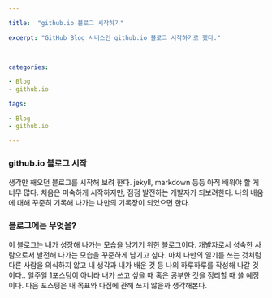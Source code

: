 ```yaml
---

title:  "github.io 블로그 시작하기"

excerpt: "GitHub Blog 서비스인 github.io 블로그 시작하기로 했다."

  

categories:

- Blog
- github.io

tags:

- Blog
- github.io

---
```


### github.io 블로그 시작

생각만 해오던 블로그를 시작해 보려 한다. jekyll, markdown 등등 아직 배워야 할 게 너무 많다. 처음은 미숙하게 시작하지만, 점점 발전하는 개발자가 되보려한다. 나의 배움에 대해 꾸준히 기록해 나가는 나만의 기록장이 되었으면 한다. 

### 블로그에는 무엇을?
이 블로그는 내가 성장해 나가는 모습을 남기기 위한 블로그이다. 개발자로서 성숙한 사람으로서 발전해 나가는 모습을 꾸준하게 남기고 싶다. 마치 나만의 일기를 쓰는 것처럼 다른 사람을 의식하지 않고 내 생각과 내가 배운 것 등 나의 하루하루를 작성해 나갈 것 이다.. 일주일 1포스팅이 아니라 내가 쓰고 싶을 때 혹은 공부한 것을 정리할 때 쓸 예정이다. 다음 포스팅은 내 목표와 다짐에 관해 쓰지 않을까 생각해본다.



